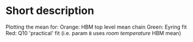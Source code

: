 # Short description

Plotting the mean for:
Orange: HBM top level mean chain
Green: Eyring fit
Red: Q10 'practical' fit (i.e. param `B` uses _room temperature_ HBM mean)
